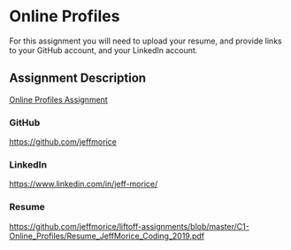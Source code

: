 # Online Profiles
For this assignment you will need to upload your resume, and provide links to your GitHub account, and your LinkedIn account.

## Assignment Description
[Online Profiles Assignment](https://education.launchcode.org/liftoff/assignments/online-profiles/)
 
### GitHub
https://github.com/jeffmorice
 
### LinkedIn
https://www.linkedin.com/in/jeff-morice/

### Resume
https://github.com/jeffmorice/liftoff-assignments/blob/master/C1-Online_Profiles/Resume_JeffMorice_Coding_2019.pdf
